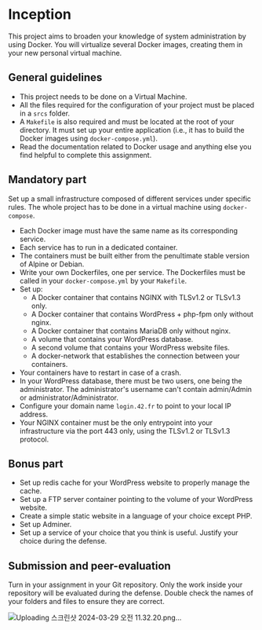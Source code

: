 # Inception
This project aims to broaden your knowledge of system administration by using Docker. You will virtualize several Docker images, creating them in your new personal virtual machine.

## General guidelines
- This project needs to be done on a Virtual Machine.
- All the files required for the configuration of your project must be placed in a `srcs` folder.
- A `Makefile` is also required and must be located at the root of your directory. It must set up your entire application (i.e., it has to build the Docker images using `docker-compose.yml`).
- Read the documentation related to Docker usage and anything else you find helpful to complete this assignment.

## Mandatory part
Set up a small infrastructure composed of different services under specific rules. The whole project has to be done in a virtual machine using `docker-compose`.

- Each Docker image must have the same name as its corresponding service.
- Each service has to run in a dedicated container.
- The containers must be built either from the penultimate stable version of Alpine or Debian.
- Write your own Dockerfiles, one per service. The Dockerfiles must be called in your `docker-compose.yml` by your `Makefile`.
- Set up:
  - A Docker container that contains NGINX with TLSv1.2 or TLSv1.3 only.
  - A Docker container that contains WordPress + php-fpm only without nginx.
  - A Docker container that contains MariaDB only without nginx. 
  - A volume that contains your WordPress database.
  - A second volume that contains your WordPress website files.
  - A docker-network that establishes the connection between your containers.
- Your containers have to restart in case of a crash.
- In your WordPress database, there must be two users, one being the administrator. The administrator's username can't contain admin/Admin or administrator/Administrator.
- Configure your domain name `login.42.fr` to point to your local IP address.
- Your NGINX container must be the only entrypoint into your infrastructure via the port 443 only, using the TLSv1.2 or TLSv1.3 protocol.

## Bonus part
- Set up redis cache for your WordPress website to properly manage the cache.
- Set up a FTP server container pointing to the volume of your WordPress website.
- Create a simple static website in a language of your choice except PHP.
- Set up Adminer.
- Set up a service of your choice that you think is useful. Justify your choice during the defense.

## Submission and peer-evaluation 
Turn in your assignment in your Git repository. Only the work inside your repository will be evaluated during the defense. Double check the names of your folders and files to ensure they are correct.

![Uploading 스크린샷 2024-03-29 오전 11.32.20.png…]()
